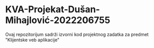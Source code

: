 # KVA-Projekat-Dušan-Mihajlović-2022206755
Ovaj repozitorijum sadrži izvorni kod projektnog zadatka za predmet "Klijentske veb aplikacije"

